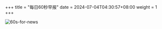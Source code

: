 +++
title = "每日60秒早报"
date = 2024-07-04T04:30:57+08:00
weight = 1
+++

![60s-for-news](/img/zaobao/zaobao.png "由 ALAPI 提供支持")
